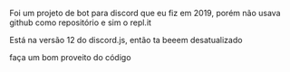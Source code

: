 Foi um projeto de bot para discord que eu fiz em 2019, porém não usava github como repositório e sim o repl.it

Está na versão 12 do discord.js, então ta beeem desatualizado

faça um bom proveito do código
